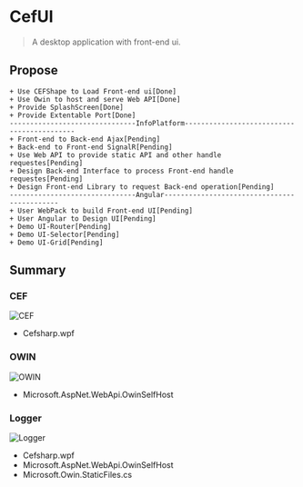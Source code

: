 # CefUI        

> A desktop application with front-end ui.          

## Propose   
    + Use CEFShape to Load Front-end ui[Done]
    + Use Owin to host and serve Web API[Done]
    + Provide SplashScreen[Done]
    + Provide Extentable Port[Done]
    -------------------------------InfoPlatform-------------------------------------------
    + Front-end to Back-end Ajax[Pending]
    + Back-end to Front-end SignalR[Pending]
    + Use Web API to provide static API and other handle requestes[Pending]
    + Design Back-end Interface to process Front-end handle requestes[Pending]
    + Design Front-end Library to request Back-end operation[Pending]
    -------------------------------Angular--------------------------------------------
    + User WebPack to build Front-end UI[Pending]
    + User Angular to Design UI[Pending]
    + Demo UI-Router[Pending]
    + Demo UI-Selector[Pending]
    + Demo UI-Grid[Pending]

## Summary
### CEF
![CEF](https://github.com/xiong-ang/CEFUI/blob/master/Imgs/CEF.png?raw=true)
* Cefsharp.wpf

### OWIN
![OWIN](https://github.com/xiong-ang/CEFUI/blob/master/Imgs/OWIN.png?raw=true)
* Microsoft.AspNet.WebApi.OwinSelfHost

### Logger
![Logger](https://github.com/xiong-ang/CEFUI/blob/master/Imgs/Logger.png?raw=true)
* Cefsharp.wpf
* Microsoft.AspNet.WebApi.OwinSelfHost
* Microsoft.Owin.StaticFiles.cs
